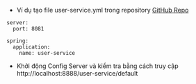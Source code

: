 
-  Ví dụ tạo file user-service.yml trong repository [GitHub Repo](https://github.com/vanhieu-it/config-repo.git)
```
server:
  port: 8081

spring:
  application:
    name: user-service
```

- Khởi động Config Server và kiểm tra bằng cách truy cập http://localhost:8888/user-service/default
